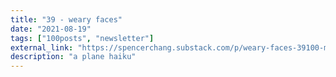 ```yaml
---
title: "39 - weary faces"
date: "2021-08-19"
tags: ["100posts", "newsletter"]
external_link: "https://spencerchang.substack.com/p/weary-faces-39100-mini-"
description: "a plane haiku"
---
```

